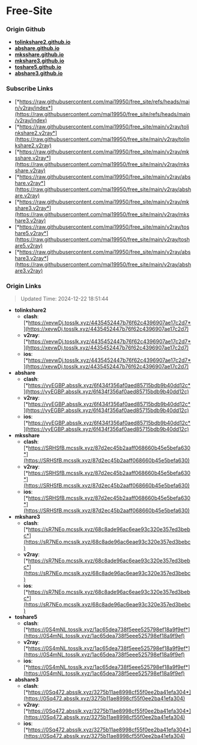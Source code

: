 # Free-Site

### Origin Github

- [**tolinkshare2.github.io**](https://github.com/tolinkshare2/tolinkshare2.github.io)
- [**abshare.github.io**](https://github.com/abshare/abshare.github.io)
- [**mksshare.github.io**](https://github.com/mksshare/mksshare.github.io)
- [**mkshare3.github.io**](https://github.com/mkshare3/mkshare3.github.io)
- [**toshare5.github.io**](https://github.com/toshare5/toshare5.github.io)
- [**abshare3.github.io**](https://github.com/abshare3/abshare3.github.io)

### Subscribe Links

- [*https://raw.githubusercontent.com/mai19950/free_site/refs/heads/main/v2ray/index*](https://raw.githubusercontent.com/mai19950/free_site/refs/heads/main/v2ray/index)
- [*https://raw.githubusercontent.com/mai19950/free_site/main/v2ray/tolinkshare2.v2ray*](https://raw.githubusercontent.com/mai19950/free_site/main/v2ray/tolinkshare2.v2ray)
- [*https://raw.githubusercontent.com/mai19950/free_site/main/v2ray/mksshare.v2ray*](https://raw.githubusercontent.com/mai19950/free_site/main/v2ray/mksshare.v2ray)
- [*https://raw.githubusercontent.com/mai19950/free_site/main/v2ray/abshare.v2ray*](https://raw.githubusercontent.com/mai19950/free_site/main/v2ray/abshare.v2ray)
- [*https://raw.githubusercontent.com/mai19950/free_site/main/v2ray/mkshare3.v2ray*](https://raw.githubusercontent.com/mai19950/free_site/main/v2ray/mkshare3.v2ray)
- [*https://raw.githubusercontent.com/mai19950/free_site/main/v2ray/toshare5.v2ray*](https://raw.githubusercontent.com/mai19950/free_site/main/v2ray/toshare5.v2ray)
- [*https://raw.githubusercontent.com/mai19950/free_site/main/v2ray/abshare3.v2ray*](https://raw.githubusercontent.com/mai19950/free_site/main/v2ray/abshare3.v2ray)

### Origin Links

> Updated Time: 2024-12-22 18:51:44

- **tolinkshare2**
  - **clash**: [*https://xevwDj.tosslk.xyz/4435452447b76f62c4396907ae17c2d7*](https://xevwDj.tosslk.xyz/4435452447b76f62c4396907ae17c2d7)
  - **v2ray**: [*https://xevwDj.tosslk.xyz/4435452447b76f62c4396907ae17c2d7*](https://xevwDj.tosslk.xyz/4435452447b76f62c4396907ae17c2d7)
  - **ios**: [*https://xevwDj.tosslk.xyz/4435452447b76f62c4396907ae17c2d7*](https://xevwDj.tosslk.xyz/4435452447b76f62c4396907ae17c2d7)
- **abshare**
  - **clash**: [*https://vyEGBP.absslk.xyz/6f434f356af0aed85715bdb9b40dd12c*](https://vyEGBP.absslk.xyz/6f434f356af0aed85715bdb9b40dd12c)
  - **v2ray**: [*https://vyEGBP.absslk.xyz/6f434f356af0aed85715bdb9b40dd12c*](https://vyEGBP.absslk.xyz/6f434f356af0aed85715bdb9b40dd12c)
  - **ios**: [*https://vyEGBP.absslk.xyz/6f434f356af0aed85715bdb9b40dd12c*](https://vyEGBP.absslk.xyz/6f434f356af0aed85715bdb9b40dd12c)
- **mksshare**
  - **clash**: [*https://SRHSfB.mcsslk.xyz/87d2ec45b2aaff068660b45e5befa630*](https://SRHSfB.mcsslk.xyz/87d2ec45b2aaff068660b45e5befa630)
  - **v2ray**: [*https://SRHSfB.mcsslk.xyz/87d2ec45b2aaff068660b45e5befa630*](https://SRHSfB.mcsslk.xyz/87d2ec45b2aaff068660b45e5befa630)
  - **ios**: [*https://SRHSfB.mcsslk.xyz/87d2ec45b2aaff068660b45e5befa630*](https://SRHSfB.mcsslk.xyz/87d2ec45b2aaff068660b45e5befa630)
- **mkshare3**
  - **clash**: [*https://sR7NEo.mcsslk.xyz/68c8ade96ac6eae93c320e357ed3bebc*](https://sR7NEo.mcsslk.xyz/68c8ade96ac6eae93c320e357ed3bebc)
  - **v2ray**: [*https://sR7NEo.mcsslk.xyz/68c8ade96ac6eae93c320e357ed3bebc*](https://sR7NEo.mcsslk.xyz/68c8ade96ac6eae93c320e357ed3bebc)
  - **ios**: [*https://sR7NEo.mcsslk.xyz/68c8ade96ac6eae93c320e357ed3bebc*](https://sR7NEo.mcsslk.xyz/68c8ade96ac6eae93c320e357ed3bebc)
- **toshare5**
  - **clash**: [*https://0S4mNL.tosslk.xyz/1ac65dea738f5eee525798ef18a9f9ef*](https://0S4mNL.tosslk.xyz/1ac65dea738f5eee525798ef18a9f9ef)
  - **v2ray**: [*https://0S4mNL.tosslk.xyz/1ac65dea738f5eee525798ef18a9f9ef*](https://0S4mNL.tosslk.xyz/1ac65dea738f5eee525798ef18a9f9ef)
  - **ios**: [*https://0S4mNL.tosslk.xyz/1ac65dea738f5eee525798ef18a9f9ef*](https://0S4mNL.tosslk.xyz/1ac65dea738f5eee525798ef18a9f9ef)
- **abshare3**
  - **clash**: [*https://0Sq472.absslk.xyz/3275b11ae8998cf55f0ee2ba41efa304*](https://0Sq472.absslk.xyz/3275b11ae8998cf55f0ee2ba41efa304)
  - **v2ray**: [*https://0Sq472.absslk.xyz/3275b11ae8998cf55f0ee2ba41efa304*](https://0Sq472.absslk.xyz/3275b11ae8998cf55f0ee2ba41efa304)
  - **ios**: [*https://0Sq472.absslk.xyz/3275b11ae8998cf55f0ee2ba41efa304*](https://0Sq472.absslk.xyz/3275b11ae8998cf55f0ee2ba41efa304)
